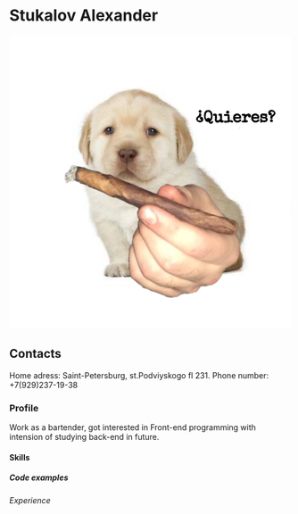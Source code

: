 # Stukalov Alexander
![Avatar](https://github.com/ViolaAnderson/rsschool-cv/blob/1f95c2f6992615f4981df429bcbd4536c3450e34/Avatar.png "Stukalov Alexander")
## Contacts
Home adress: Saint-Petersburg, st.Podviyskogo fl 231.
Phone number: +7(929)237-19-38

### Profile
Work as a bartender, got interested in Front-end programming with intension of studying back-end in future.

#### Skills


##### Code examples


###### Experience 

